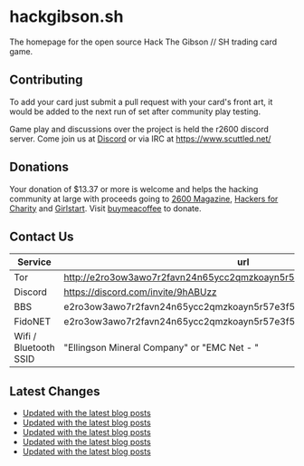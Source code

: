 # hackgibson.sh
The homepage for the open source Hack The Gibson // SH trading card game.


## Contributing

To add your card just submit a pull request with your card's front art, it would be added to the next run of set after community play testing.

Game play and discussions over the project is held the r2600 discord server. Come join us at [Discord](https://discord.com/invite/9hABUzz) or via IRC at https://www.scuttled.net/


## Donations

Your donation of $13.37 or more is welcome and helps the hacking community at large with proceeds going to [2600 Magazine](https://2600.com/), [Hackers for Charity](https://hackersforcharity.org) and [Girlstart](https://girlstart.org).  Visit [buymeacoffee](https://www.buymeacoffee.com/hackgibson.sh) to donate.


## Contact Us

Service | url
-|-
Tor | http://e2ro3ow3awo7r2favn24n65ycc2qmzkoayn5r57e3f56nvjwdcgg32ad.onion
Discord | https://discord.com/invite/9hABUzz
BBS | e2ro3ow3awo7r2favn24n65ycc2qmzkoayn5r57e3f56nvjwdcgg32ad.onion:23
FidoNET | e2ro3ow3awo7r2favn24n65ycc2qmzkoayn5r57e3f56nvjwdcgg32ad.onion:24554
Wifi / Bluetooth SSID | "Ellingson Mineral Company" or "EMC Net - <fidonet address>"

## Latest Changes
<!-- BLOG-POST-LIST:START -->
- [Updated with the latest blog posts](https://github.com/DFW2600/hackgibson.sh/commit/ed7e4c0c77d40eb237b57406a7524b3767c301cc)
- [Updated with the latest blog posts](https://github.com/DFW2600/hackgibson.sh/commit/b17a8da4ece161fbf163683a21c468fc6eb3b56f)
- [Updated with the latest blog posts](https://github.com/DFW2600/hackgibson.sh/commit/46ae8f77fc11f8d972ac714ddf50d19bc1bfca7a)
- [Updated with the latest blog posts](https://github.com/DFW2600/hackgibson.sh/commit/b3916938c42380e424e3ca9d918744bd2ebade6d)
- [Updated with the latest blog posts](https://github.com/DFW2600/hackgibson.sh/commit/daf22348a13e165e6a7937d542c234b4657baa45)
<!-- BLOG-POST-LIST:END -->
